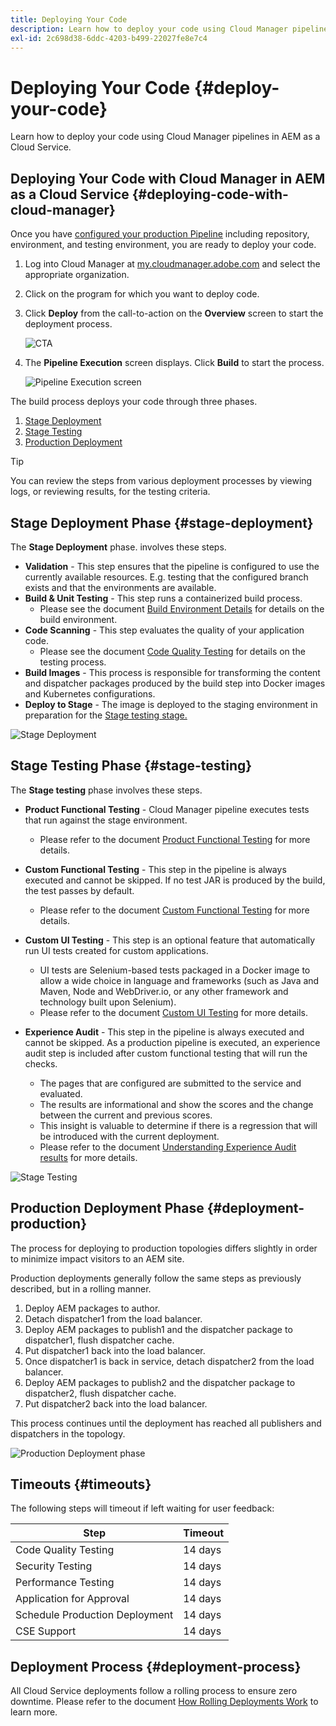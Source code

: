 ```yaml
---
title: Deploying Your Code
description: Learn how to deploy your code using Cloud Manager pipelines in AEM as a Cloud Service.
exl-id: 2c698d38-6ddc-4203-b499-22027fe8e7c4
---
```


# Deploying Your Code {#deploy-your-code} 

Learn how to deploy your code using Cloud Manager pipelines in AEM as a Cloud Service.

## Deploying Your Code with Cloud Manager in AEM as a Cloud Service {#deploying-code-with-cloud-manager}

Once you have [configured your production Pipeline](/help/implementing/cloud-manager/configuring-pipelines/configuring-production-pipelines.md) including repository, environment, and testing environment, you are ready to deploy your code.

1. Log into Cloud Manager at [my.cloudmanager.adobe.com](https://my.cloudmanager.adobe.com/) and select the appropriate organization.

1. Click on the program for which you want to deploy code.

1. Click **Deploy** from the call-to-action on the **Overview** screen to start the deployment process.

   ![CTA](assets/deploy-code1.png)

1. The **Pipeline Execution** screen displays. Click **Build** to start the process.

   ![Pipeline Execution screen](assets/deploy-code2.png)

The build process deploys your code through three phases.

1. [Stage Deployment](#stage-deployment)
1. [Stage Testing](#stage-testing)
1. [Production Deployment](#production-deployment)

>[!TIP]
>
>You can review the steps from various deployment processes by viewing logs, or reviewing results, for the testing criteria.

## Stage Deployment Phase {#stage-deployment}

The **Stage Deployment** phase. involves these steps.

* **Validation**  - This step ensures that the pipeline is configured to use the currently available resources. E.g. testing that the configured branch exists and that the environments are available.
* **Build &amp; Unit Testing** - This step runs a containerized build process.
  * Please see the document [Build Environment Details](/help/implementing/cloud-manager/getting-access-to-aem-in-cloud/build-environment-details.md) for details on the build environment.
* **Code Scanning** - This step evaluates the quality of your application code.
  * Please see the document [Code Quality Testing](/help/implementing/cloud-manager/code-quality-testing.md) for details on the testing process.
* **Build Images** - This process is responsible for transforming the content and dispatcher packages produced by the build step into Docker images and Kubernetes configurations.
* **Deploy to Stage** - The image is deployed to the staging environment in preparation for the [Stage testing stage.](#stage-testing)

![Stage Deployment](assets/stage-deployment.png)

## Stage Testing Phase {#stage-testing}

The **Stage testing** phase involves these steps.

* **Product Functional Testing** - Cloud Manager pipeline executes tests that run against the stage environment.
   * Please refer to the document [Product Functional Testing](/help/implementing/cloud-manager/functional-testing.md#product-functional-testing) for more details.

* **Custom Functional Testing** - This step in the pipeline is always executed and cannot be skipped. If no test JAR is produced by the build, the test passes by default.  
   * Please refer to the document [Custom Functional Testing](/help/implementing/cloud-manager/functional-testing.md#custom-functional-testing) for more details.

* **Custom UI Testing** - This step is an optional feature that automatically run UI tests created for custom applications.
   * UI tests are Selenium-based tests packaged in a Docker image to allow a wide choice in language and frameworks (such as Java and Maven, Node and WebDriver.io, or any other framework and technology built upon Selenium).
   * Please refer to the document [Custom UI Testing](/help/implementing/cloud-manager/functional-testing.md#custom-ui-testing) for more details.

* **Experience Audit** - This step in the pipeline is always executed and cannot be skipped. As a production pipeline is executed, an experience audit step is included after custom functional testing that will run the checks.
   * The pages that are configured are submitted to the service and evaluated. 
   * The results are informational and show the scores and the change between the current and previous scores.
   * This insight is valuable to determine if there is a regression that will be introduced with the current deployment.
   * Please refer to the document [Understanding Experience Audit results](/help/implementing/cloud-manager/experience-audit-testing.md) for more details.

![Stage Testing](assets/stage-testing.png)

## Production Deployment Phase {#deployment-production}

The process for deploying to production topologies differs slightly in order to minimize impact visitors to an AEM site.

Production deployments generally follow the same steps as previously described, but in a rolling manner.

1. Deploy AEM packages to author.
1. Detach dispatcher1 from the load balancer.
1. Deploy AEM packages to publish1 and the dispatcher package to dispatcher1, flush dispatcher cache.
1. Put dispatcher1 back into the load balancer.
1. Once dispatcher1 is back in service, detach dispatcher2 from the load balancer.
1. Deploy AEM packages to publish2 and the dispatcher package to dispatcher2, flush dispatcher cache.
1. Put dispatcher2 back into the load balancer.

This process continues until the deployment has reached all publishers and dispatchers in the topology.

![Production Deployment phase](assets/production-deployment.png)

## Timeouts {#timeouts}

The following steps will timeout if left waiting for user feedback:

|Step|Timeout|
|--- |--- |
|Code Quality Testing|14 days|
|Security Testing|14 days|
|Performance Testing|14 days|
|Application for Approval|14 days|
|Schedule Production Deployment|14 days|
|CSE Support|14 days|

## Deployment Process {#deployment-process}

All Cloud Service deployments follow a rolling process to ensure zero downtime. Please refer to the document [How Rolling Deployments Work](/help/implementing/deploying/overview.md#how-rolling-deployments-work) to learn more.